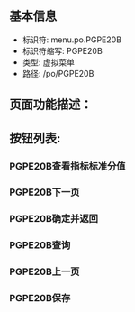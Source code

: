 
## 基本信息

- 标识符: menu.po.PGPE20B
- 标识符缩写: PGPE20B
- 类型: 虚拟菜单
- 路径: /po/PGPE20B

## 页面功能描述：





## 按钮列表:


### PGPE20B查看指标标准分值



### PGPE20B下一页



### PGPE20B确定并返回



### PGPE20B查询



### PGPE20B上一页



### PGPE20B保存


